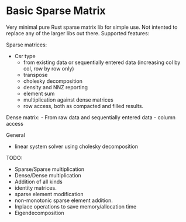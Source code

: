 # Basic Sparse Matrix

Very minimal pure Rust sparse matrix lib for simple use. Not intented to replace any of the larger libs out there. Supported features:

Sparse matrices:
- Csr type
    - from existing data or sequentially entered data (increasing col by col, row by row only)
    - transpose
    - cholesky decomposition
    - density and NNZ reporting
    - element sum
    - multiplication against dense matrices
    - row access, both as compacted and filled results.

Dense matrix:
    - From raw data and sequentially entered data
    - column access

General
- linear system solver using cholesky decomposition

TODO:
- Sparse/Sparse multiplication
- Dense/Dense multiplication
- Addition of all kinds
- identity matrices.
- sparse element modification
- non-monotonic sparse element addition.
- Inplace operations to save memory/allocation time
- Eigendecomposition